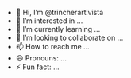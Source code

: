 - 👋 Hi, I’m @trincherartivista
- 👀 I’m interested in ...
- 🌱 I’m currently learning ...
- 💞️ I’m looking to collaborate on ...
- 📫 How to reach me ...
- 😄 Pronouns: ...
- ⚡ Fun fact: ...

<!---
trincherartivista/trincherartivista is a ✨ special ✨ repository because its `README.md` (this file) appears on your GitHub profile.
You can click the Preview link to take a look at your changes.
--->
